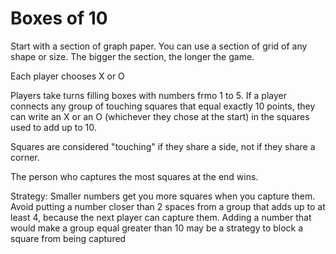 
# Boxes of 10

Start with a section of graph paper. 
You can use a section of grid of any shape or size. 
The bigger the section, the longer the game. 

Each player chooses X or O

Players take turns filling boxes with numbers frmo 1 to 5. 
If a player connects any group of touching squares that equal exactly 10 points, 
they can write an X or an O (whichever they chose at the start) in the squares used to add up to 10. 

Squares are considered "touching" if they share a side, not if they share a corner.

The person who captures the most squares at the end wins. 

Strategy:
Smaller numbers get you more squares when you capture them.
Avoid putting a number closer than 2 spaces from a group that adds up to at least 4, because the next player can capture them.
Adding a number that would make a group equal greater than 10 may be a strategy to block a square from being captured  
